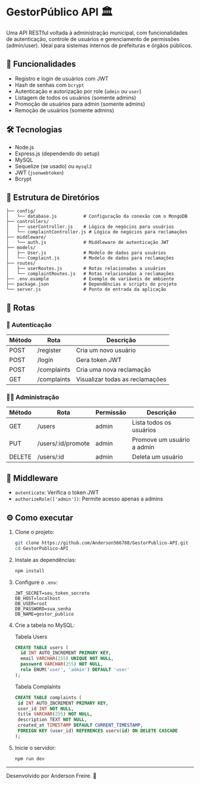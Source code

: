 
# GestorPúblico API 🏛️

Uma API RESTful voltada à administração municipal, com funcionalidades de autenticação, controle de usuários e gerenciamento de permissões (admin/user). Ideal para sistemas internos de prefeituras e órgãos públicos.

## 📌 Funcionalidades

- Registro e login de usuários com JWT
- Hash de senhas com `bcrypt`
- Autenticação e autorização por role (`admin` ou `user`)
- Listagem de todos os usuários (somente admins)
- Promoção de usuários para admin (somente admins)
- Remoção de usuários (somente admins)

## 🛠️ Tecnologias

- Node.js
- Express.js (dependendo do setup)
- MySQL
- Sequelize (se usado) ou `mysql2`
- JWT (`jsonwebtoken`)
- Bcrypt

## 📁 Estrutura de Diretórios

```
├── config/
│   └── database.js          # Configuração da conexão com o MongoDB
├── controllers/
│   ├── userController.js    # Lógica de negócios para usuários
│   └── complaintController.js # Lógica de negócios para reclamações
├── middleware/
│   └── auth.js              # Middleware de autenticação JWT
├── models/
│   ├── User.js              # Modelo de dados para usuários
│   └── Complaint.js         # Modelo de dados para reclamações
├── routes/
│   ├── userRoutes.js        # Rotas relacionadas a usuários
│   └── complaintRoutes.js   # Rotas relacionadas a reclamações
├── .env.example             # Exemplo de variáveis de ambiente
├── package.json             # Dependências e scripts do projeto
└── server.js                # Ponto de entrada da aplicação
```

## 📄 Rotas

### 🔐 Autenticação

| Método | Rota       | Descrição                        |
|--------|------------|----------------------------------|
| POST   | /register  | Cria um novo usuário             |
| POST   | /login     | Gera token JWT                   |
| POST   | /complaints| Cria uma nova reclamação         |
| GET    | /complaints| Visualizar todas as reclamações  |

### 👮‍♂️ Administração

| Método | Rota                      | Permissão | Descrição                        |
|--------|---------------------------|-----------|----------------------------------|
| GET    | /users                    | admin     | Lista todos os usuários          |
| PUT    | /users/:id/promote        | admin     | Promove um usuário a admin       |
| DELETE | /users/:id                | admin     | Deleta um usuário                | 

## 🔐 Middleware

- `autenticate`: Verifica o token JWT
- `authorizeRole(['admin'])`: Permite acesso apenas a admins

## ⚙️ Como executar

1. Clone o projeto:
   ```bash
   git clone https://github.com/Anderson566788/GestorPublico-API.git
   cd GestorPublico-API
   ```

2. Instale as dependências:
   ```bash
   npm install
   ```

3. Configure o `.env`:
   ```
   JWT_SECRET=seu_token_secreto
   DB_HOST=localhost
   DB_USER=root
   DB_PASSWORD=sua_senha
   DB_NAME=gestor_publico
   ```

4. Crie a tabela no MySQL:

   Tabela Users

   ```sql
   CREATE TABLE users (
     id INT AUTO_INCREMENT PRIMARY KEY,
     email VARCHAR(255) UNIQUE NOT NULL,
     password VARCHAR(255) NOT NULL,
     role ENUM('user', 'admin') DEFAULT 'user'
   );
   ```
   Tabela Complaints
   ```sql
   CREATE TABLE complaints (
    id INT AUTO_INCREMENT PRIMARY KEY,
    user_id INT NOT NULL,
    title VARCHAR(255) NOT NULL,
    description TEXT NOT NULL,
    created_at TIMESTAMP DEFAULT CURRENT_TIMESTAMP,
    FOREIGN KEY (user_id) REFERENCES users(id) ON DELETE CASCADE
   );
   ```

5. Inicie o servidor:

   ```bash
   npm run dev
   ```

---

Desenvolvido por Anderson Freire. 🚀